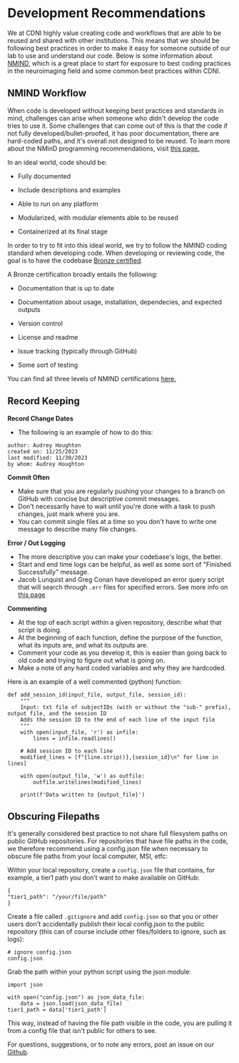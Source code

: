 # Development Recommendations

We at CDNI highly value creating code and workflows that are able to be reused and shared with other institutions. This means that we should be following best practices in order to make it easy for someone outside of our lab to use and understand our code. Below is some information about [NMIND](https://www.nature.com/articles/s41562-023-01647-0), which is a great place to start for exposure to best coding practices in the neuroimaging field and some common best practices within CDNI.

## NMIND Workflow

When code is developed without keeping best practices and standards in mind, challenges can arise when someone who didn't develop the code tries to use it. Some challenges that can come out of this is that the code if not fully developed/bullet-proofed, it has poor documentation, there are hard-coded paths, and it's overall not designed to be reused. To learn more about the NMinD programming recommendations, visit [this page.](https://hackmd.io/fJjIxGqWQB-wGIYZlnk5wA)

In an ideal world, code should be:

* Fully documented

* Include descriptions and examples

* Able to run on any platform

* Modularized, with modular elements able to be reused

* Containerized at its final stage

In order to try to fit into this ideal world, we try to follow the NMIND coding standard when developing code. When developing or reviewing code, the goal is to have the codebase [Bronze certified](https://github.com/nmind/standards-checklist/blob/98344089a6a1c4bcf46b4e7b6b7e5fafba880d87/checklists/bronze.md). 

A Bronze certification broadly entails the following:

* Documentation that is up to date 

* Documentation about usage, installation, dependecies, and expected outputs 

* Version control

* License and readme

* Issue tracking (typically through GitHub)

* Some sort of testing 

You can find all three levels of NMIND certifications [here.](https://github.com/nmind/standards-checklist/tree/98344089a6a1c4bcf46b4e7b6b7e5fafba880d87)


## Record Keeping

**Record Change Dates**
- The following is an example of how to do this:

```
author: Audrey Houghton
created on: 11/25/2023
last modified: 11/30/2023
by whom: Audrey Houghton
```

**Commit Often**
- Make sure that you are regularly pushing your changes to a branch on GitHub with concise but descriptive commit messages.
- Don't necessarily have to wait until you're done with a task to push changes, just mark where you are.
- You can commit single files at a time so you don't have to write one message to describe many file changes.

**Error / Out Logging**
- The more descriptive you can make your codebase's logs, the better.
- Start and end time logs can be helpful, as well as some sort of "Finished Successfully" message.
- Jacob Lunquist and Greg Conan have developed an error query script that will search through `.err` files for specified errors. See more info on [this page](error_query.md)

**Commenting**
- At the top of each script within a given repository, describe what that script is doing.
- At the beginning of each function, define the purpose of the function, what its inputs are, and what its outputs are.
- Comment your code as you develop it, this is easier than going back to old code and trying to figure out what is going on.
- Make a note of any hard coded variables and why they are hardcoded.

Here is an example of a well commented (python) function:

```
def add_session_id(input_file, output_file, session_id):
    """
    Input: txt file of subjectIDs (with or without the "sub-" prefix), output file, and the session ID 
    Adds the session ID to the end of each line of the input file
    """
    with open(input_file, 'r') as infile:
        lines = infile.readlines()

    # Add session ID to each line
    modified_lines = [f"{line.strip()},{session_id}\n" for line in lines]

    with open(output_file, 'w') as outfile:
        outfile.writelines(modified_lines)

    print(f'Data written to {output_file}')
```


## Obscuring Filepaths

It's generally considered best practice to not share full filesystem paths on public GitHub repositories. For repositories that have file paths in the code, we therefore recommend using a config.json file when necessary to obscure file paths from your local computer, MSI, etfc:

Within your local repository, create a `config.json` file that contains, for example, a tier1 path you don’t want to make available on GitHub:

```
{
"tier1_path": "/your/file/path"
}
```

Create a file called `.gitignore` and add `config.json` so that you or other users don't accidentally publish their local config.json to the public repository (this can of course include other files/folders to ignore, such as logs):

```
# ignore config.json
config.json
```

Grab the path within your python script using the json module:

```
import json

with open("config.json") as json_data_file:
    data = json.load(json_data_file)
tier1_path = data['tier1_path']
```

This way, instead of having the file path visible in the code, you are pulling it from a config file that isn't public for others to see.

For questions, suggestions, or to note any errors, post an issue on our [Github](https://github.com/DCAN-Labs/cdni-brain/issues).